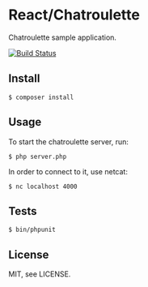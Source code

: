 # React/Chatroulette

Chatroulette sample application.

[![Build Status](https://secure.travis-ci.org/reactphp/chatroulette.png?branch=master)](http://travis-ci.org/reactphp/chatroulette)

## Install

    $ composer install

## Usage

To start the chatroulette server, run:

    $ php server.php

In order to connect to it, use netcat:

    $ nc localhost 4000

## Tests

    $ bin/phpunit

## License

MIT, see LICENSE.
